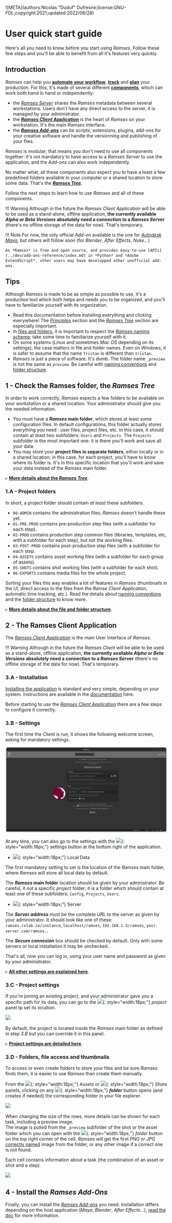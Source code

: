 ![META](authors:Nicolas "Duduf" Dufresne;license:GNU-FDL;copyright:2021;updated:2022/06/28)

# User quick start guide

Here's all you need to know before you start using *Ramses*. Follow these few steps and you'll be able to benefit from all it's features very quickly.

## Introduction

*Ramses* can help you [**automate your workflow**](pipeline/pipeline.md), [**track**](pipeline/production.md) and [**plan**](pipeline/planning.md) your production. For this, it's made of several different [**components**](components/index.md), which can work both hand in hand or independently:

- the [*Ramses Server*](components/server/index.md) shares the *Ramses* metadata between several workstations. Users don't have any direct access to the server, it is managed by your administrator.
- the [***Ramses Client Application***](components/client/index.md) is the heart of *Ramses* on your workstation. It's the main *Ramses* interface.
- the [***Ramses Add-ons***](components/addons/index.md) can be scripts, extensions, plugins, add-ons for your creative software and handle the versionning and publishing of your files.

*Ramses* is modular; that means you don't need to use all components together: it's not mandatory to have access to a *Ramses Server* to use the application, and the *Add-ons* can also work independently.

No matter what, all these components also expect you to have a least a few predefined folders available in your computer or a shared location to store some data. That's the [***Ramses Tree***](components/files/index.md).

Follow the next steps to learn how to use *Ramses* and all of these components.

!!! Warning
    Although in the future the *Ramses Client Application* will be able to be used as a stand-alone, offline application, **the currently available *Alpha or Beta Versions* absolutely need a connection to a _Ramses Server_** (there's no offline storage of the data for now). That's temporary.

!!! Note
    For now, the only official *Add-on* available is the one for [*Autodesk Maya*](components/addons/maya.md), but others will follow soon (for *Blender*, *After Effects*, *Nuke*...)

    As *Ramses* is free and open source, and provides easy-to-use [APIs](../dev/add-ons-reference/index.md) in *Python* and *Adobe ExtendScript*, other users may have developped other unofficial add-ons.

## Tips

Although *Ramses* is made to be as simple as possible to use, it's a production tool which both helps and needs you to be organized, and you'll have to familiarize yourself with its organization.

- Read this documentation before installing everything and clicking everywhere! The [*Principles*](pipeline/index.md) section and the [*Ramses Tree*](components/files/index.md) section are especially important.
- In [files and folders](components/files/index.md), it is important to respect the [*Ramses* naming scheme](components/files/naming.md); take some time to familiarize yourself with it.
- On some systems (*Linux* and sometimes *Mac OS* depending on its settings), the case matters in file and folder names. Even on *Windows*, it is safer to assume that the name `Tristan` is different than `tristan`.
- *Ramses* is just a piece of software. It's dumb. The folder name `_preview` is not the same as `preview`. Be careful with [naming conventions](components/files/naming.md) and [folder structure](components/files/tree.md).

## 1 - Check the Ramses folder, the *Ramses Tree*

In order to work correctly, *Ramses* expects a few folders to be available on your workstation or a shared location. Your administrator should give you the needed information.

- You must have a __*Ramses* main folder__, which stores at least some configuration files. In default configurations, this folder actually stores everything you need : user files, project files, etc. In this case, it should contain at least two subfolders: `Users` and `Projects`. The `Projects` subfolder is the most important one: it is there you'll work and save all your data.
- You may store your __project files in separate folders__, either locally or in a shared location; in this case, for each project, you'll have to know where its folder is. It's in this specific location that you'll work and save your data instead of the *Ramses* main folder.

▹ [__More details about the *Ramses Tree*__](components/files/index.md).

### 1.A - Project folders

In short, a project folder should contain *at least* these subfolders.

- `00-ADMIN` contains the administration files. *Ramses* doesn't handle these yet.
- `01-PRE-PROD` contains pre-production step files (with a subfolder for each step).
- `02-PROD` contains production step common files (libraries, templates, etc, with a subfolder for each step), but not the working files.
- `03-POST-PROD` contains post-production step files (with a subfolder for each step.
- `04-ASSETS` contains asset working files (with a subfolder for each group of assets).
- `05-SHOTS` contains shot working files (with a subfolder for each shot).
- `06-EXPORTS` contains media files for the whole project.

Sorting your files this way enables a lot of features in *Ramses* (thumbnails in the UI, direct access to the files from the *Ramse Client Application*, automatic time tracking, etc.). Read the details about [naming conventions](components/files/naming.md) and the [folder structure](components/files/tree.md) to know more.

▹ [__More details about the file and folder structure__](components/files/index.md).

## 2 - The Ramses Client Application

The [*Ramses Client Application*](components/client/index.md) is the main User Interface of *Ramses*.

!!! Warning
    Although in the future the *Ramses Client* will be able to be used as a stand-alone, offline application, **the currently available *Alpha or Beta Versions* absolutely need a connection to a _Ramses Server_** (there's no offline storage of the data for now). That's temporary.

### 3.A - Installation

[Installing the application](components/client/install.md) is standard and very simple, depending on your system. Instructions are available in the [documentation](components/client/install.md) here.

Before starting to use the [*Ramses Client Application*](components/client/index.md) there are a few steps to configure it correctly.

### 3.B - Settings

The first time the *Client* is run, it shows the following welcome screen, asking for mandatory settings.

![](../img/client/welcome-screen.png)

At any time, you can also go to the settings with the ![](/img/icons/gotosettings.svg){: style="width:18px;"} settings button at the bottom right of the application.

- ![](/img/icons/storage_sl.svg){: style="width:18px;"} Local Data

The first mandatory setting to set is the location of the *Ramses* main folder, where *Ramses* will store all local data by default.

The __*Ramses* main folder__ location should be given by your admnistrator. Be careful, it *not* a specific *project* folder; it is a folder which should contain at least one of these subfolders: `Config`, `Projects`, `Users`.

- ![](/img/icons/server-settings.svg){: style="width:18px;"} Server

The ***Server address*** must be the complete *URL* to the server as given by your administrator. It should look like one of these: `ramses.rxlab.io/instance`, `localhost/ramses`, `192.168.1.5/ramses`, `your-server.com/ramses`...

The ***Secure connexion*** box should be checked by default. Only with some servers or local installation it may be unchecked.

That's all, now you can log in, using your user name and password as given by your administrator.

▹ [__All other settings are explained here__](components/client/settings.md).

### 3.C - Project settings

If you're joining an existing project, and your administrator gave you a specific path for its data, you can go to the ![](/img/icons/cinema-movie-settings_bl.svg){: style="width:18px;"} *project* panel tp set its location.

![](/img/client/project.png)

By default, the project is located inside the *Ramses* main folder as defined in step *3.B* but you can override it in this panel.

▹ [__Project settings are detailed here__](components/client/project.md).

### 3.D - Folders, file access and thumbnails

To access or even create folders to store your files and be sure *Ramses* finds them, it is easier to use *Ramses* than create them manually.

From the ![](/img/icons/assets_sl.svg){: style="width:18px;"} *Assets* or ![](/img/icons/shots.svg){: style="width:18px;"} *Shots* panels, clicking on any ![](/img/icons/explore.svg){: style="width:18px;"} ***folder*** button opens (and creates if needed) the corresponding folder in your file explorer.

![](/img/client/assettracking.png)

When changing the size of the rows, more details can be shown for each task, including a preview image.  
The image is pulled from the `_preview` subfolder of the shot or the asset folder which you can open with the ![](/img/icons/go-to-explore-reveal-folder_sl.svg){: style="width:18px;"} *folder* button on the top right corner of the cell. *Ramses* will get the first *PNG* or *JPG* [correctly named](components/files/naming.md) image from the folder, or any other image if a correct one is not found.

Each cell contains information about a task (the combination of an asset or shot and a step).

![](/img/client/assetstatus.png)

## 4 - Install the *Ramses Add-Ons*

Finally, you can install the [*Ramses Add-ons*](components/addons/index.md) you need. Installation differs depending on the host application (*Maya*, *Blender*, *After Effects*...), [read the doc](components/addons/index.md) for more information.